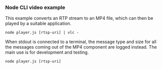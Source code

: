 ### Node CLI video example

This example converts an RTP stream to an MP4 file,
which can then be played by a suitable application.

```
node player.js [rtsp-uri] | vlc -
```

When stdout is connected to a terminal, the message
type and size for all the messages coming out of the
MP4 component are logged instead. The main use is for
development and testing.

```
node player.js [rtsp-uri]
```